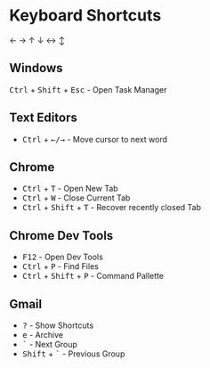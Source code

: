 # Keyboard Shortcuts

← →  ↑ ↓ ↔ ↕

## Windows

<kbd>Ctrl</kbd> + <kbd>Shift</kbd> + <kbd>Esc</kbd> - Open Task Manager

## Text Editors


* <kbd>Ctrl</kbd> + <kbd>←/→</kbd> - Move cursor to next word

## Chrome


* <kbd>Ctrl</kbd> + <kbd>T</kbd> - Open New Tab
* <kbd>Ctrl</kbd> + <kbd>W</kbd> - Close Current Tab
* <kbd>Ctrl</kbd> + <kbd>Shift</kbd> + <kbd>T</kbd> - Recover recently closed Tab

## Chrome Dev Tools

* <kbd>F12</kbd> - Open Dev Tools
* <kbd>Ctrl</kbd> + <kbd>P</kbd> - Find Files
* <kbd>Ctrl</kbd> + <kbd>Shift</kbd> + <kbd>P</kbd> - Command Pallette

## Gmail

* <kbd>?</kbd> - Show Shortcuts
* <kbd>e</kbd> - Archive
* <kbd>`</kbd> - Next Group
* <kbd>Shift</kbd> + <kbd>`</kbd> - Previous Group

